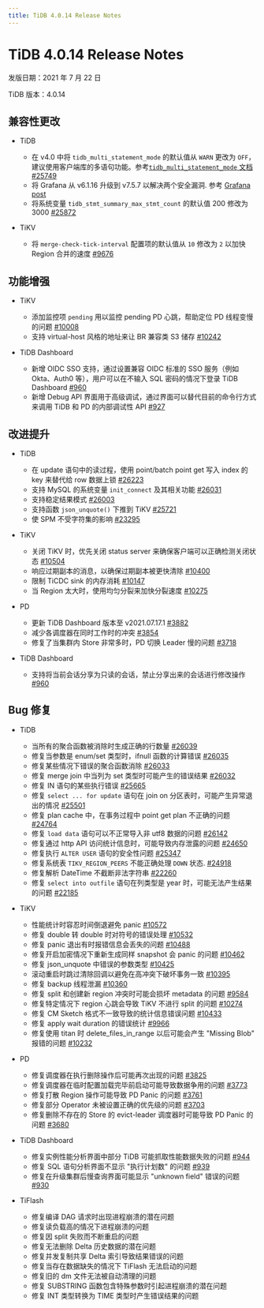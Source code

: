 ```yaml
---
title: TiDB 4.0.14 Release Notes
---
```


# TiDB 4.0.14 Release Notes

发版日期：2021 年 7 月 22 日

TiDB 版本：4.0.14

## 兼容性更改

+ TiDB

    - 在 v4.0 中将 `tidb_multi_statement_mode` 的默认值从 `WARN` 更改为 `OFF`，建议使用客户端库的多语句功能。参考[`tidb_multi_statement_mode` 文档](/system-variables.md#tidb_multi_statement_mode-new-in-v4011) [#25749](https://github.com/pingcap/tidb/pull/25749)
    - 将 Grafana 从 v6.1.16 升级到 v7.5.7 以解决两个安全漏洞. 参考 [Grafana post](https://grafana.com/blog/2020/06/03/grafana-6.7.4-and-7.0.2-released-with-important-security-fix/)
    - 将系统变量 `tidb_stmt_summary_max_stmt_count` 的默认值 200 修改为 3000 [#25872](https://github.com/pingcap/tidb/pull/25872)

+ TiKV

    - 将 `merge-check-tick-interval` 配置项的默认值从 `10` 修改为 `2` 以加快 Region 合并的速度 [#9676](https://github.com/tikv/tikv/pull/9676)

## 功能增强

+ TiKV

    - 添加监控项 `pending` 用以监控 pending PD 心跳，帮助定位 PD 线程变慢的问题 [#10008](https://github.com/tikv/tikv/pull/10008)
    - 支持 virtual-host 风格的地址来让 BR 兼容类 S3 储存 [#10242](https://github.com/tikv/tikv/pull/10242)

+ TiDB Dashboard

    - 新增 OIDC SSO 支持，通过设置兼容 OIDC 标准的 SSO 服务（例如 Okta、Auth0 等），用户可以在不输入 SQL 密码的情况下登录 TiDB Dashboard [#960](https://github.com/pingcap/tidb-dashboard/pull/960)
    - 新增 Debug API 界面用于高级调试，通过界面可以替代目前的命令行方式来调用 TiDB 和 PD 的内部调试性 API [#927](https://github.com/pingcap/tidb-dashboard/pull/927)

## 改进提升

+ TiDB

    - 在 update 语句中的读过程，使用 point/batch point get 写入 index 的 key 来替代给 row 数据上锁  [#26223](https://github.com/pingcap/tidb/pull/26223)
    - 支持 MySQL 的系统变量 `init_connect` 及其相关功能 [#26031](https://github.com/pingcap/tidb/pull/26031)
    - 支持稳定结果模式 [#26003](https://github.com/pingcap/tidb/pull/26003)
    - 支持函数 `json_unquote()` 下推到 TiKV [#25721](https://github.com/pingcap/tidb/pull/25721)
    - 使 SPM 不受字符集的影响 [#23295](https://github.com/pingcap/tidb/pull/23295)

+ TiKV

    - 关闭 TiKV 时，优先关闭 status server 来确保客户端可以正确检测关闭状态 [#10504](https://github.com/tikv/tikv/pull/10504)
    - 响应过期副本的消息，以确保过期副本被更快清除 [#10400](https://github.com/tikv/tikv/pull/10400)
    - 限制 TiCDC sink 的内存消耗 [#10147](https://github.com/tikv/tikv/pull/10147)
    - 当 Region 太大时，使用均匀分裂来加快分裂速度 [#10275](https://github.com/tikv/tikv/pull/10275)

+ PD

    - 更新 TiDB Dashboard 版本至 v2021.07.17.1 [#3882](https://github.com/pingcap/pd/pull/3882)
    - 减少各调度器在同时工作时的冲突 [#3854](https://github.com/tikv/pd/pull/3854)
    - 修复了当集群内 Store 非常多时，PD 切换 Leader 慢的问题 [#3718](https://github.com/pingcap/pd/pull/3718)

+ TiDB Dashboard

    - 支持将当前会话分享为只读的会话，禁止分享出来的会话进行修改操作 [#960](https://github.com/pingcap/tidb-dashboard/pull/960)

## Bug 修复

+ TiDB

    - 当所有的聚合函数被消除时生成正确的行数量 [#26039](https://github.com/pingcap/tidb/pull/26039)
    - 修复当参数是 enum/set 类型时，ifnull 函数的计算错误 [#26035](https://github.com/pingcap/tidb/pull/26035)
    - 修复某些情况下错误的聚合函数消除 [#26033](https://github.com/pingcap/tidb/pull/26033)
    - 修复 merge join 中当列为 set 类型时可能产生的错误结果 [#26032](https://github.com/pingcap/tidb/pull/26032)
    - 修复 IN 语句的某些执行错误 [#25665](https://github.com/pingcap/tidb/pull/25665)
    - 修复 `select ... for update` 语句在 join on 分区表时，可能产生异常退出的情况 [#25501](https://github.com/pingcap/tidb/pull/25501)
    - 修复 plan cache 中，在事务过程中 point get plan 不正确的问题 [#24764](https://github.com/pingcap/tidb/pull/24764)
    - 修复 `load data` 语句可以不正常导入非 utf8 数据的问题 [#26142](https://github.com/pingcap/tidb/pull/26142)
    - 修复通过 http API 访问统计信息时，可能导致内存泄露的问题 [#24650](https://github.com/pingcap/tidb/pull/24650)
    - 修复执行 `ALTER USER` 语句的安全性问题 [#25347](https://github.com/pingcap/tidb/pull/25347)
    - 修复系统表 `TIKV_REGION_PEERS` 不能正确处理 `DOWN` 状态. [#24918](https://github.com/pingcap/tidb/pull/24918)
    - 修复解析 DateTime 不截断非法字符串 [#22260](https://github.com/pingcap/tidb/pull/22260)
    - 修复 `select into outfile` 语句在列类型是 year 时，可能无法产生结果的问题 [#22185](https://github.com/pingcap/tidb/pull/22185)

+ TiKV

    - 性能统计时容忍时间倒退避免 panic [#10572](https://github.com/tikv/tikv/pull/10572)
    - 修复 double 转 double 时对符号的错误处理 [#10532](https://github.com/tikv/tikv/pull/10532)
    - 修复 panic 退出有时报错信息会丢失的问题 [#10488](https://github.com/tikv/tikv/pull/10488)
    - 修复开启加密情况下重新生成同样 snapshot 会 panic 的问题 [#10462](https://github.com/tikv/tikv/pull/10462)
    - 修复 json_unquote 中错误的参数类型 [#10425](https://github.com/tikv/tikv/pull/10425)
    - 滚动重启时跳过清除回调以避免在高冲突下破坏事务一致 [#10395](https://github.com/tikv/tikv/pull/10395)
    - 修复 backup 线程泄漏 [#10360](https://github.com/tikv/tikv/pull/10360)
    - 修复 split 和创建新 region 冲突时可能会损坏 metadata 的问题 [#9584](https://github.com/tikv/tikv/pull/9584)
    - 修复特定情况下 region 心跳会导致 TiKV 不进行 split 的问题 [#10274](https://github.com/tikv/tikv/pull/10274)
    - 修复 CM Sketch 格式不一致导致的统计信息错误问题 [#10433](https://github.com/tikv/tikv/pull/10433)
    - 修复 apply wait duration 的错误统计 [#9966](https://github.com/tikv/tikv/pull/9966)
    - 修复使用 titan 时 delete_files_in_range 以后可能会产生 "Missing Blob" 报错的问题 [#10232](https://github.com/tikv/tikv/pull/10232)

+ PD

    - 修复调度器在执行删除操作后可能再次出现的问题 [#3825](https://github.com/pingcap/pd/pull/3825)
    - 修复调度器在临时配置加载完毕前启动可能导致数据争用的问题 [#3773](https://github.com/pingcap/pd/pull/3773)
    - 修复打散 Region 操作可能导致 PD Panic 的问题 [#3761](https://github.com/pingcap/pd/pull/3761)
    - 修复部分 Operator 未被设置正确的优先级的问题 [#3703](https://github.com/pingcap/pd/pull/3703)
    - 修复删除不存在的 Store 的  evict-leader 调度器时可能导致 PD Panic 的问题 [#3680](https://github.com/pingcap/pd/pull/3680)

+ TiDB Dashboard

    - 修复实例性能分析界面中部分 TiDB 可能抓取性能数据失败的问题 [#944](https://github.com/pingcap/tidb-dashboard/pull/944)
    - 修复 SQL 语句分析界面不显示 "执行计划数" 的问题 [#939](https://github.com/pingcap/tidb-dashboard/pull/939)
    - 修复在升级集群后慢查询界面可能显示 "unknown field" 错误的问题 [#930](https://github.com/pingcap/tidb-dashboard/pull/930)

+ TiFlash

    - 修复编译 DAG 请求时出现进程崩溃的潜在问题
    - 修复读负载高的情况下进程崩溃的问题
    - 修复因 split 失败而不断重启的问题
    - 修复无法删除 Delta 历史数据的潜在问题
    - 修复并发复制共享 Delta 索引导致结果错误的问题
    - 修复当存在数据缺失的情况下 TiFlash 无法启动的问题
    - 修复旧的 dm 文件无法被自动清理的问题
    - 修复 SUBSTRING 函数包含特殊参数时引起进程崩溃的潜在问题
    - 修复 INT 类型转换为 TIME 类型时产生错误结果的问题

